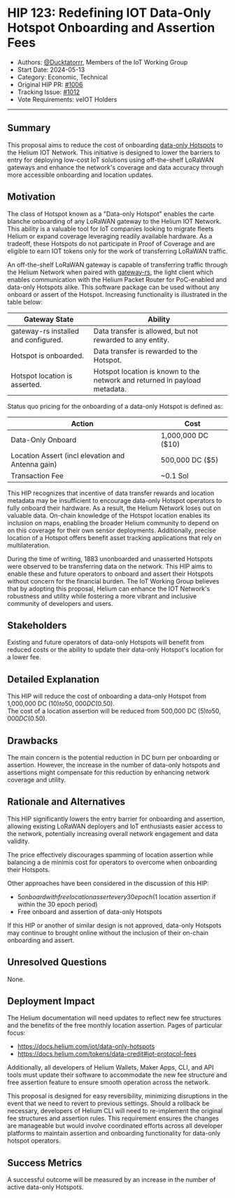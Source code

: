 # HIP 123: Redefining IOT Data-Only Hotspot Onboarding and Assertion Fees

- Authors: [@Ducktatorrr](https://github.com/Ducktatorrr), Members of the IoT Working Group
- Start Date: 2024-05-13
- Category: Economic, Technical
- Original HIP PR: [#1006](https://github.com/helium/HIP/pull/1006)
- Tracking Issue: [#1012](https://github.com/helium/HIP/issues/1012)
- Vote Requirements: veIOT Holders

---

## Summary

This proposal aims to reduce the cost of onboarding [data-only Hotspots](https://docs.helium.com/iot/data-only-hotspots) to the Helium IOT Network. This initiative is designed to lower the barriers to entry for deploying low-cost IoT solutions using off-the-shelf LoRaWAN gateways and enhance the network's coverage and data accuracy through more accessible onboarding and location updates.

## Motivation

The class of Hotspot known as a "Data-only Hotspot" enables the carte blanche onboarding of any LoRaWAN gateway to the Helium IOT Network. This ability is a valuable tool for IoT companies looking to migrate fleets Helium or expand coverage leveraging readily available hardware. As a tradeoff, these Hotspots do not participate in Proof of Coverage and are eligible to earn IOT tokens only for the work of transferring LoRaWAN traffic.

An off-the-shelf LoRaWAN gateway is capable of transferring traffic through the Helium Network when paired with [gateway-rs](https://github.com/helium/gateway-rs), the light client which enables communication with the Helium Packet Router for PoC-enabled and data-only Hotspots alike. This software package can be used without any onboard or assert of the Hotspot. Increasing functionality is illustrated in the table below:

| Gateway State                        | Ability                                                                    |
| ------------------------------------ | -------------------------------------------------------------------------- |
| gateway-rs installed and configured. | Data transfer is allowed, but not rewarded to any entity.                  |
| Hotspot is onboarded.                | Data transfer is rewarded to the Hotspot.                                  |
| Hotspot location is asserted.        | Hotspot location is known to the network and returned in payload metadata. |

Status quo pricing for the onboarding of a data-only Hotspot is defined as:

| Action                                            | Cost               |
| ------------------------------------------------- | ------------------ |
| Data-Only Onboard                                 | 1,000,000 DC ($10) |
| Location Assert (incl elevation and Antenna gain) | 500,000 DC ($5)    |
| Transaction Fee                                   | ~0.1 Sol           |

This HIP recognizes that incentive of data transfer rewards and location metadata may be insufficient to encourage data-only Hotspot operators to fully onboard their hardware. As a result, the Helium Network loses out on valuable data. On-chain knowledge of the Hotspot location enables its inclusion on maps, enabling the broader Helium community to depend on on this coverage for their own sensor deployments. Additionally, precise location of a Hotspot offers benefit asset tracking applications that rely on multilateration.

During the time of writing, 1883 unonboarded and unasserted Hotspots were observed to be transferring data on the network. This HIP aims to enable these and future operators to onboard and assert their Hotspots without concern for the financial burden. The IoT Working Group believes that by adopting this proposal, Helium can enhance the IOT Network's robustness and utility while fostering a more vibrant and inclusive community of developers and users.

## Stakeholders

Existing and future operators of data-only Hotspots will benefit from reduced costs or the ability to update their data-only Hotspot's location for a lower fee.

## Detailed Explanation

This HIP will reduce the cost of onboarding a data-only Hotspot from 1,000,000 DC ($10) to 50,000 DC ($0.50).  
The cost of a location assertion will be reduced from 500,000 DC ($5) to 50,000 DC ($0.50).

## Drawbacks

The main concern is the potential reduction in DC burn per onboarding or assertion. However, the increase in the number of data-only hotspots and assertions might compensate for this reduction by enhancing network coverage and utility.

## Rationale and Alternatives

This HIP significantly lowers the entry barrier for onboarding and assertion, allowing existing LoRaWAN deployers and IoT enthusiasts easier access to the network, potentially increasing overall network engagement and data validity.

The price effectively discourages spamming of location assertion while balancing a de minimis cost for operators to overcome when onboarding their Hotspots.

Other approaches have been considered in the discussion of this HIP:
- $5 onboard with free location assert every 30 epoch ($1 location assertion if within the 30 epoch period)
- Free onboard and assertion of data-only Hotspots

If this HIP or another of similar design is not approved, data-only Hotspots may continue to brought online without the inclusion of their on-chain onboarding and assert.

## Unresolved Questions

None.

## Deployment Impact

The Helium documentation will need updates to reflect new fee structures and the benefits of the free monthly location assertion. Pages of particular focus:
- https://docs.helium.com/iot/data-only-hotspots
- https://docs.helium.com/tokens/data-credit#iot-protocol-fees

Additionally, all developers of Helium Wallets, Maker Apps, CLI, and API tools must update their software to accommodate the new fee structure and free assertion feature to ensure smooth operation across the network.

This proposal is designed for easy reversibility, minimizing disruptions in the event that we need to revert to previous settings. Should a rollback be necessary, developers of Helium CLI will need to re-implement the original fee structures and assertion rules. This requirement ensures the changes are manageable but would involve coordinated efforts across all developer platforms to maintain assertion and onboarding functionality for data-only hotspot operators.

## Success Metrics

A successful outcome will be measured by an increase in the number of active data-only Hotspots.
